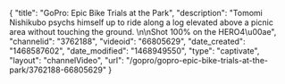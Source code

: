 {
    "title": "GoPro: Epic Bike Trials at the Park",
    "description": "Tomomi Nishikubo psychs himself up to ride along a log elevated above a picnic area without touching the ground.  \n\nShot 100% on the HERO4\u00ae",
    "channelid": "3762188",
    "videoid": "66805629",
    "date_created": "1468587602",
    "date_modified": "1468949550",
    "type": "captivate",
    "layout": "channelVideo",
    "url": "\/gopro\/gopro-epic-bike-trials-at-the-park\/3762188-66805629"
}